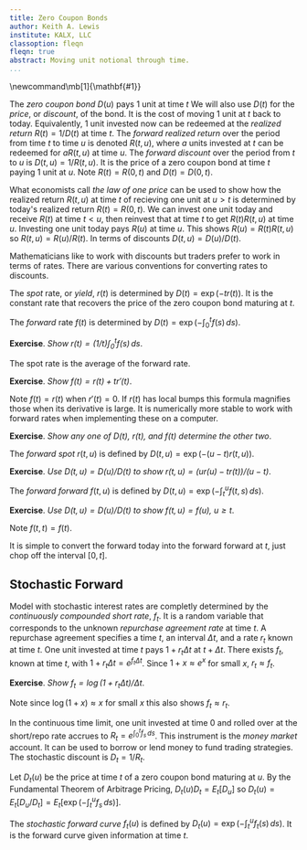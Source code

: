 ```yaml
---
title: Zero Coupon Bonds
author: Keith A. Lewis
institute: KALX, LLC
classoption: fleqn
fleqn: true
abstract: Moving unit notional through time.
...
```


\newcommand\mb[1]{\mathbf{#1}}

The _zero coupon bond_ $D(u)$ pays 1 unit at time $t$
We will also use $D(t)$ for the _price_, or _discount_, of the bond.
It is the cost of moving 1 unit at $t$ back to today.
Equivalently, 1 unit invested now can be redeemed at the _realized return_ $R(t) = 1/D(t)$ at time $t$.
The _forward realized return_ over the period from time $t$ to time $u$
is denoted $R(t,u)$, where $a$ units invested at $t$ can be redeemed
for $aR(t,u)$ at time $u$.
The _forward discount_ over the period from $t$ to $u$ is $D(t,u) = 1/R(t,u)$.
It is the price of a zero coupon bond at time $t$ paying 1 unit at $u$.
Note $R(t) = R(0,t)$ and $D(t) = D(0,t)$.

What economists call _the law of one price_ can be used to show
how the realized return $R(t,u)$ at time $t$ of recieving
one unit at $u > t$ is determined
by today's realized return $R(t) = R(0,t)$.
We can invest one unit today and receive $R(t)$ at time $t < u$, then reinvest that
at time $t$ to get $R(t)R(t,u)$ at time $u$. 
Investing one unit today pays $R(u)$ at time $u$.
This shows $R(u) = R(t)R(t,u)$
so $R(t,u) = R(u)/R(t)$. In terms of discounts $D(t,u) = D(u)/D(t)$.

Mathematicians like to work with discounts but traders prefer to work in terms of rates.
There are various conventions for converting rates to discounts.

The _spot_ rate, or _yield_, $r(t)$ is determined by $D(t) = \exp(-tr(t))$.
It is the constant rate that recovers the price of the zero coupon bond
maturing at $t$.

The _forward_ rate $f(t)$ is determined by $D(t) = \exp(-\int_0^t f(s)\,ds)$.

__Exercise__. _Show $r(t) = (1/t)\int_0^t f(s)\,ds$_.

The spot rate is the average of the forward rate.

__Exercise__. _Show $f(t) = r(t) + tr'(t)$_.

Note $f(t) = r(t)$ when $r'(t) = 0$. If $r(t)$ has local bumps this formula magnifies those
when its derivative is large.
It is numerically more stable to work with forward rates
when implementing these on a computer.

__Exercise__. _Show any one of $D(t)$, $r(t)$, and $f(t)$ determine the other two_.

The _forward spot_ $r(t,u)$ is defined by $D(t,u) = \exp(-(u - t)r(t,u))$.

__Exercise__. _Use $D(t,u) = D(u)/D(t)$ to show $r(t,u) = (ur(u) - tr(t))/(u - t)$_.

The _forward forward_ $f(t,u)$ is defined by $D(t,u) = \exp(-\int_t^u f(t, s)\,ds)$.

__Exercise__. _Use $D(t,u) = D(u)/D(t)$ to show $f(t,u) = f(u)$, $u\ge t$_.

Note $f(t,t) = f(t)$.

It is simple to convert the forward today into the forward forward at $t$,
just chop off the interval $[0,t]$.

## Stochastic Forward

Model with stochastic interest rates are completly determined
by the _continuously compounded short rate_, $f_t$.  It is a random
variable that corresponds to the unknown _repurchase agreement rate_
at time $t$. A repurchase agreement specifies a time $t$, an interval $\Delta t$,
and a rate $r_t$ known at time $t$. One unit invested at time $t$ pays $1 + r_t\Delta t$
at $t + \Delta t$. There exists $f_t$, known at time $t$, with $1 + r_t\Delta t = e^{f_t\Delta t}$.
Since $1 + x \approx e^x$ for small $x$, $r_t\approx f_t$. 

__Exercise__. _Show $f_t = \log(1 + r_t\Delta t) /\Delta t$_.

Note since $\log(1 + x)\approx x$ for small $x$ this also shows $f_t\approx r_t$.

In the continuous time limit, one unit invested at time 0 and rolled over
at the short/repo rate accrues to $R_t = e^{\int_0^t f_s\,ds}$.  This instrument
is the _money market_ account. It can be used to borrow or lend money to
fund trading strategies.  The stochastic discount is $D_t = 1/R_t$.

Let $D_t(u)$ be the price at time $t$ of a zero coupon bond maturing at $u$.
By the Fundamental Theorem of Arbitrage Pricing, $D_t(u)D_t = E_t[D_u]$ so
$D_t(u) = E_t[D_u/D_t] = E_t[\exp(-\int_t^u f_s\,ds)]$.

The _stochastic forward curve_ $f_t(u)$ is defined
by $D_t(u) = \exp(-\int_t^u f_t(s)\,ds)$.
It is the forward curve given information at time $t$.
